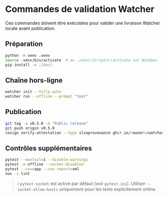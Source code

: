 # Commandes de validation Watcher

Ces commandes doivent être exécutées pour valider une livraison Watcher locale avant publication.

## Préparation

```bash
python -m venv .venv
source .venv/bin/activate  # ou .venv\\Scripts\\activate sur Windows
pip install -e .[dev]
```

## Chaîne hors-ligne

```bash
watcher init --fully-auto
watcher run --offline --prompt "test"
```

## Publication

```bash
git tag -a v0.5.0 -m "Public release"
git push origin v0.5.0
cosign verify-attestation --type slsaprovenance ghcr.io/<owner>/watcher:latest
```

## Contrôles supplémentaires

```bash
pytest --maxfail=1 --disable-warnings
pytest -m offline --socket-disabled
pytest --cov=app --cov-report=xml
nox -s lint
```

> ℹ️ `pytest-socket` est activé par défaut (voir `pytest.ini`). Utiliser `--socket-allow-hosts` uniquement pour les tests explicitement online.
